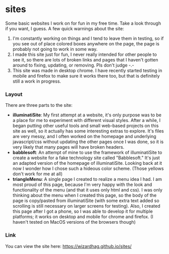 # sites
Some basic websites I work on for fun in my free time. Take a look through if you want, I guess. A few quick warnings about the site:  
 1. I'm constantly working on things and I tend to leave them in testing, so if you see out of place colored boxes anywhere on the page, the page is probably not going to work in some way.
 2. I made this site just for fun, I never really intended for other people to see it, so there are lots of broken links and pages that I haven't gotten around to fixing, updating, or removing. Pls don't judge -.-
 3. This site was made in desktop chrome. I have recently started testing in mobile and firefox to make sure it works there too, but that is definitely still a work in progress.  

### Layout
There are three parts to the site:
* **illuminatiSite**: My first attempt at a website, it's only purpose was to be a place for me to experiment with different visual styles. After a while, I began putting other useful tools and small web-based projects on this site as well, so it actually has some interesting extras to explore. It's files are very messy, and I often worked on the homepage and underlying javascript/css without updating the other pages once I was done, so it is very likely that many pages will have broken headers.
* **babblesoft**: An attempt of mine to use the framework of illuminatiSite to create a website for a fake technology site called "Babblesoft." It's just an adapted version of the homepage of illuminatiSite. Looking back at it now I wonder how I chose such a hideous color scheme. (Those yellows don't work for me at all)
* **triangleMenu**: A single page I created to realize a menu idea I had. I am most proud of this page, because I'm very happy with the look and functionality of the menu (and that it uses only html and css). I was only thinking about the menu when I created this page, so the body of the page is copy/pasted from illuminatiSite (with some extra text added so scrolling is still necessary on larger screens for testing). Also, I created this page after I got a phone, so I was able to develop it for multiple platforms; it works on desktop and mobile for chrome and firefox. (I haven't tested on MacOS versions of the browsers though)

### Link
You can view the site here: https://wizardhag.github.io/sites/
